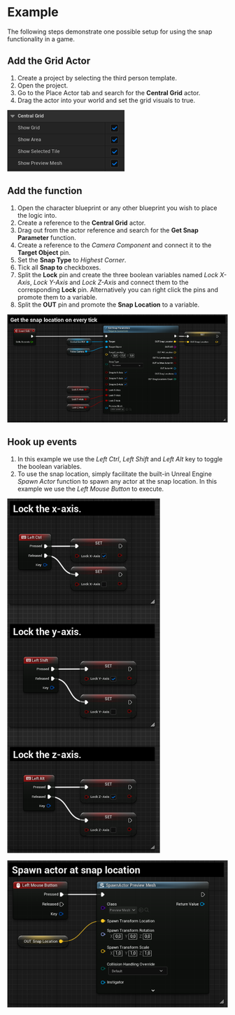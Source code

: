 # Example

The following steps demonstrate one possible setup for using the snap functionality in a game.

## Add the Grid Actor

1. Create a project by selecting the third person template.
1. Open the project.
1. Go to the Place Actor tab and search for the **Central Grid** actor.
1. Drag the actor into your world and set the grid visuals to true.

![Get Snap Parameters](./images/grid-settings-example.PNG)

## Add the function

1. Open the character blueprint or any other blueprint you wish to place the logic into.
1. Create a reference to the **Central Grid** actor.
1. Drag out from the actor reference and search for the **Get Snap Parameter** function.
1. Create a reference to the _Camera Component_ and connect it to the **Target Object** pin.
1. Set the **Snap Type** to _Highest Corner_.
1. Tick all **Snap to** checkboxes.
1. Split the **Lock** pin and create the three boolean variables named _Lock X-Axis_, _Lock Y-Axis_ and _Lock Z-Axis_ and connect them to the corresponding **Lock** pin. Alternatively you can right click the pins and promote them to a variable.
1. Split the **OUT** pin and promote the **Snap Location** to a variable.

![Get Snap Parameters](./images/example.PNG)

## Hook up events

1. In this example we use the _Left Ctrl_, _Left Shift_ and _Left Alt_ key to toggle the boolean variables.
1. To use the snap location, simply facilitate the built-in Unreal Engine _Spawn Actor_ function to spawn any actor at the snap location. In this example we use the _Left Mouse Button_ to execute.

![Get Snap Parameters](./images/key-events.PNG)

![Get Snap Parameters](./images/spawn-actor.PNG)
